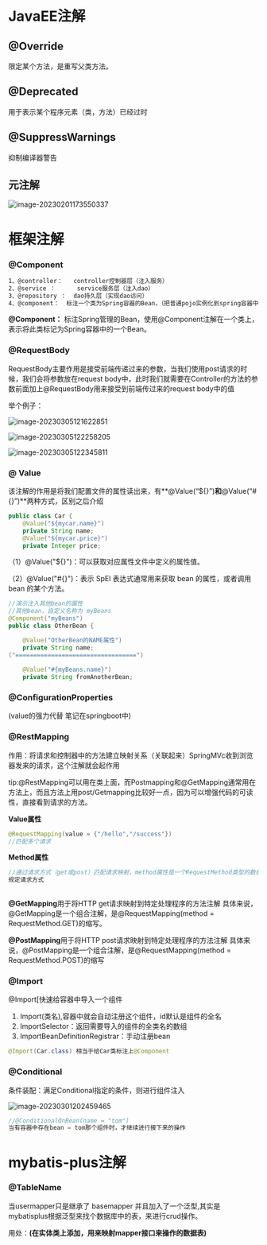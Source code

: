

# JavaEE注解

## @Override

限定某个方法，是重写父类方法。

## @Deprecated

用于表示某个程序元素（类，方法）已经过时

## @SuppressWarnings

抑制编译器警告

## 元注解

![image-20230201173550337](http://images.japstylish.top/image-20230201173550337.png)

# 框架注解

### @Component

```xml
1、@controller：   controller控制器层（注入服务）
2、@service ：      service服务层（注入dao）
3、@repository ：  dao持久层（实现dao访问）
4、@component：  标注一个类为Spring容器的Bean，（把普通pojo实例化到spring容器中，相当于配置文件中的<bean id="" class=""/>）
```

**@Component：** 标注Spring管理的Bean，使用@Component注解在一个类上，表示将此类标记为Spring容器中的一个Bean。

### @RequestBody

RequestBody主要作用是接受前端传递过来的参数，当我们使用post请求的时候，我们会将参数放在request body中，此时我们就需要在Controller的方法的参数前面加上@RequestBody用来接受到前端传过来的request body中的值

举个例子：

![image-20230305121622851](https://article.biliimg.com/bfs/article/383622a21bd2d3969cfd20b00b9a78aff20acfda.png)

![image-20230305122258205](https://article.biliimg.com/bfs/article/5df04c2bff714fddaebbc9c536958abbbcdb7010.png)

![image-20230305122345811](https://article.biliimg.com/bfs/article/3c1c76cbc2737eb73e23277b3406b63fa20a676a.png)



### @ Value

该注解的作用是将我们配置文件的属性读出来，有**@Value(“${}”)**和**@Value(“#{}”)**两种方式，区别之后介绍

```java
public class Car {
    @Value("${mycar.name}")
    private String name;
    @Value("${mycar.price}")
    private Integer price;
```

（1）@Value("${}")：可以获取对应属性文件中定义的属性值。

（2）@Value("#{}")：表示 SpEl 表达式通常用来获取 bean 的属性，或者调用 bean 的某个方法。

```java
//演示注入其他bean的属性
//其他bean，自定义名称为 myBeans
@Component("myBeans")
public class OtherBean {

    @Value("OtherBean的NAME属性")
    private String name;
("==================================")
    
    @Value("#{myBeans.name}")
    private String fromAnotherBean;
```

### @ConfigurationProperties

(value的强力代替 笔记在springboot中)

### @RestMapping

作用：将请求和控制器中的方法建立映射关系（关联起来）SpringMVc收到浏览器发来的请求，这个注解就会起作用

tip:@RestMapping可以用在类上面，而Postmapping和@GetMapping通常用在方法上，而且方法上用post/Getmapping比较好一点，因为可以增强代码的可读性，直接看到请求的方法。

**Value属性**

```java
@RequestMapping(value = {"/hello","/success"})
//匹配多个请求 
```

**Method属性**

```java
//通过请求方式（get或post）匹配请求映射，method属性是一个RequestMethod类型的数组，表示该请求映射能够匹配多种请求方式的请求。
规定请求方式
    

```

 **@GetMapping**用于将HTTP get请求映射到特定处理程序的方法注解
具体来说，@GetMapping是一个组合注解，是@RequestMapping(method = RequestMethod.GET)的缩写。

**@PostMapping**用于将HTTP post请求映射到特定处理程序的方法注解
具体来说，@PostMapping是一个组合注解，是@RequestMapping(method = RequestMethod.POST)的缩写

### @Import

@Import[快速给容器中导入一个组件

1. Import(类名),容器中就会自动注册这个组件，id默认是组件的全名
2. ImportSelector：返回需要导入的组件的全类名的数组
3. ImportBeanDefinitionRegistrar：手动注册bean

```java
@Import(Car.class) 相当于给Car类标注上@Component
```

### @Conditional

条件装配：满足Conditional指定的条件，则进行组件注入

![image-20230301202459465](http://images.japstylish.top/image-20230301202459465.png)

```java
//@ConditionalOnBean(name = "tom")
当有容器中存在bean = tom那个组件时，才继续进行接下来的操作
```

# mybatis-plus注解

### @TableName

当usermapper只是继承了 basemapper 并且加入了一个泛型<user>,其实是mybatisplus根据泛型来找个数据库中的表，来进行crud操作。

用处：**(在实体类上添加，用来映射mapper接口来操作的数据表)**



